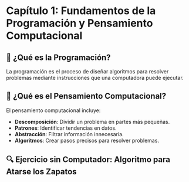 # Capítulo 1: Fundamentos de la Programación y Pensamiento Computacional

## 📌 ¿Qué es la Programación?
La programación es el proceso de diseñar algoritmos para resolver problemas mediante instrucciones que una computadora puede ejecutar.

## 📌 ¿Qué es el Pensamiento Computacional?
El pensamiento computacional incluye:
- **Descomposición**: Dividir un problema en partes más pequeñas.
- **Patrones**: Identificar tendencias en datos.
- **Abstracción**: Filtrar información innecesaria.
- **Algoritmos**: Crear pasos precisos para resolver problemas.

## 🔍 Ejercicio sin Computador: Algoritmo para Atarse los Zapatos

